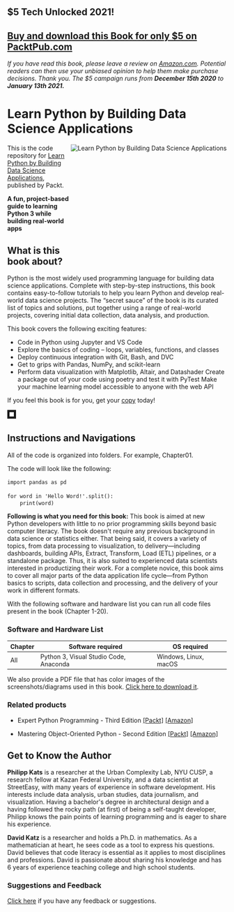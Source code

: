 ## $5 Tech Unlocked 2021!
[Buy and download this Book for only $5 on PacktPub.com](https://www.packtpub.com/product/learn-python-by-building-data-science-applications/9781789535365)
-----
*If you have read this book, please leave a review on [Amazon.com](https://www.amazon.com/gp/product/1789535360).     Potential readers can then use your unbiased opinion to help them make purchase decisions. Thank you. The $5 campaign         runs from __December 15th 2020__ to __January 13th 2021.__*

# Learn Python by Building Data Science Applications 

<a href="https://www.packtpub.com/programming/learn-python-by-building-data-science-applications?utm_source=github&utm_medium=repository&utm_campaign=9781789535365"><img src="https://www.packtpub.com/media/catalog/product/cache/e4d64343b1bc593f1c5348fe05efa4a6/9/7/9781789535365-original.jpeg" alt="Learn Python by Building Data Science Applications " height="256px" align="right"></a>

This is the code repository for [Learn Python by Building Data Science Applications](https://www.packtpub.com/programming/learn-python-by-building-data-science-applications?utm_source=github&utm_medium=repository&utm_campaign=9781789535365), published by Packt.

**A fun, project-based guide to learning Python 3 while building real-world apps**

## What is this book about?
Python is the most widely used programming language for building data science applications. Complete with step-by-step instructions, this book contains easy-to-follow tutorials to help you learn Python and develop real-world data science projects. The “secret sauce” of the book is its curated list of topics and solutions, put together using a range of real-world projects, covering initial data collection, data analysis, and production.


This book covers the following exciting features:
* Code in Python using Jupyter and VS Code 
* Explore the basics of coding – loops, variables, functions, and classes 
* Deploy continuous integration with Git, Bash, and DVC 
* Get to grips with Pandas, NumPy, and scikit-learn 
* Perform data visualization with Matplotlib, Altair, and Datashader 
Create a package out of your code using poetry and test it with PyTest 
Make your machine learning model accessible to anyone with the web API

If you feel this book is for you, get your [copy](https://www.amazon.com/dp/1789535360) today!

<a href="https://www.packtpub.com/?utm_source=github&utm_medium=banner&utm_campaign=GitHubBanner"><img src="https://raw.githubusercontent.com/PacktPublishing/GitHub/master/GitHub.png" 
alt="https://www.packtpub.com/" border="5" /></a>

## Instructions and Navigations
All of the code is organized into folders. For example, Chapter01.

The code will look like the following:
```
import pandas as pd

for word in 'Hello Word!'.split():
    print(word)
```

**Following is what you need for this book:**
This book is aimed at new Python developers with little to no prior programming skills beyond basic computer literacy. The book doesn't require any previous background in data science or statistics either. That being said, it covers a variety of topics, from data processing to visualization, to delivery—including dashboards, building APIs, Extract, Transform, Load (ETL) pipelines, or a standalone package. Thus, it is also suited to experienced data scientists interested in productizing their work. For a complete novice, this book aims to cover all major parts of the data application life cycle—from Python basics to scripts, data collection and processing, and the delivery of your work in different formats.

With the following software and hardware list you can run all code files present in the book (Chapter 1-20).
### Software and Hardware List
| Chapter | Software required | OS required |
| -------- | ------------------------------------ | ----------------------------------- |
| All | Python 3, Visual Studio Code, Anaconda | Windows, Linux, macOS |

We also provide a PDF file that has color images of the screenshots/diagrams used in this book. [Click here to download it](https://static.packt-cdn.com/downloads/9781789535365_ColorImages.pdf).

### Related products
* Expert Python Programming - Third Edition  [[Packt]](https://www.packtpub.com/application-development/expert-python-programming-third-edition?utm_source=github&utm_medium=repository&utm_campaign=9781789808896) [[Amazon]](https://www.amazon.com/dp/1789808898)

* Mastering Object-Oriented Python - Second Edition  [[Packt]](https://www.packtpub.com/in/programming/mastering-object-oriented-python-second-edition?utm_source=github&utm_medium=repository&utm_campaign=9781789531367) [[Amazon]](https://www.amazon.com/dp/1789531365)

## Get to Know the Author
**Philipp Kats**
is a researcher at the Urban Complexity Lab, NYU CUSP, a research fellow at  Kazan Federal University, and a data scientist at StreetEasy, with many years of experience in software development. His interests include data analysis, urban studies, data journalism, and visualization. Having a bachelor's degree in architectural design and a having followed the rocky path (at first) of being a self-taught developer, Philipp knows the pain points of learning programming and is eager to share his experience.

**David Katz**
is a researcher and holds a Ph.D. in mathematics. As a mathematician at heart, he sees code as a tool to express his questions. David believes that code literacy is essential as it applies to most disciplines and professions. David is passionate about sharing his knowledge and has 6 years of experience teaching college and high school students.

### Suggestions and Feedback
[Click here](https://docs.google.com/forms/d/e/1FAIpQLSdy7dATC6QmEL81FIUuymZ0Wy9vH1jHkvpY57OiMeKGqib_Ow/viewform) if you have any feedback or suggestions.


